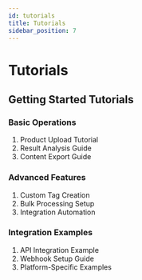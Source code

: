 ```yaml
---
id: tutorials
title: Tutorials
sidebar_position: 7
---
```


# Tutorials

## Getting Started Tutorials

### Basic Operations
1. Product Upload Tutorial
2. Result Analysis Guide
3. Content Export Guide

### Advanced Features
1. Custom Tag Creation
2. Bulk Processing Setup
3. Integration Automation

### Integration Examples
1. API Integration Example
2. Webhook Setup Guide
3. Platform-Specific Examples